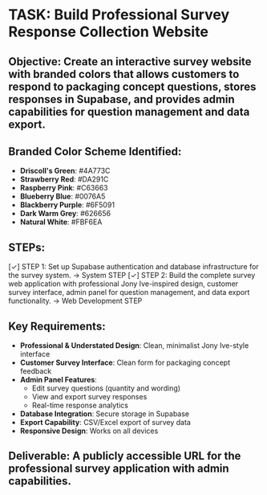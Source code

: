 # TASK: Build Professional Survey Response Collection Website

## Objective: Create an interactive survey website with branded colors that allows customers to respond to packaging concept questions, stores responses in Supabase, and provides admin capabilities for question management and data export.

## Branded Color Scheme Identified:
- **Driscoll's Green**: #4A773C 
- **Strawberry Red**: #DA291C
- **Raspberry Pink**: #C63663  
- **Blueberry Blue**: #0076A5
- **Blackberry Purple**: #6F5091
- **Dark Warm Grey**: #626656
- **Natural White**: #FBF6EA

## STEPs:
[✓] STEP 1: Set up Supabase authentication and database infrastructure for the survey system. -> System STEP
[✓] STEP 2: Build the complete survey web application with professional Jony Ive-inspired design, customer survey interface, admin panel for question management, and data export functionality. -> Web Development STEP

## Key Requirements:
- **Professional & Understated Design**: Clean, minimalist Jony Ive-style interface
- **Customer Survey Interface**: Clean form for packaging concept feedback
- **Admin Panel Features**:
  - Edit survey questions (quantity and wording)
  - View and export survey responses
  - Real-time response analytics
- **Database Integration**: Secure storage in Supabase
- **Export Capability**: CSV/Excel export of survey data
- **Responsive Design**: Works on all devices

## Deliverable: A publicly accessible URL for the professional survey application with admin capabilities.
